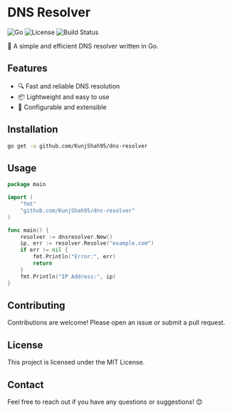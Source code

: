 # DNS Resolver

![Go](https://img.shields.io/badge/Go-1.17-blue)
![License](https://img.shields.io/badge/License-MIT-green)
![Build Status](https://img.shields.io/badge/Build-Passing-brightgreen)

🚀 A simple and efficient DNS resolver written in Go.

## Features

- 🔍 Fast and reliable DNS resolution
- 📦 Lightweight and easy to use
- 🔧 Configurable and extensible

## Installation

```bash
go get -u github.com/KunjShah95/dns-resolver
```

## Usage

```go
package main

import (
    "fmt"
    "github.com/KunjShah95/dns-resolver"
)

func main() {
    resolver := dnsresolver.New()
    ip, err := resolver.Resolve("example.com")
    if err != nil {
        fmt.Println("Error:", err)
        return
    }
    fmt.Println("IP Address:", ip)
}
```

## Contributing

Contributions are welcome! Please open an issue or submit a pull request.

## License

This project is licensed under the MIT License.

## Contact

Feel free to reach out if you have any questions or suggestions! 😊
